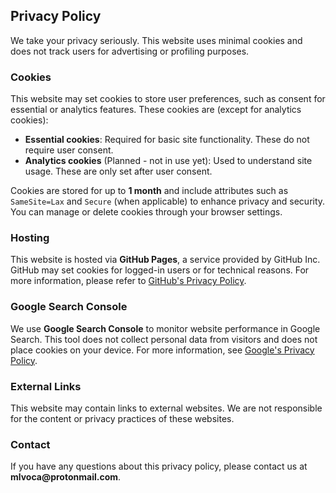 <h2>Privacy Policy</h2>

<p>We take your privacy seriously. This website uses minimal cookies and does not track users for advertising or profiling purposes.</p>

<h3>Cookies</h3>
<p>This website may set cookies to store user preferences, such as consent for essential or analytics features. These cookies are (except for analytics cookies):</p>
<ul>
  <li><strong>Essential cookies</strong>: Required for basic site functionality. These do not require user consent.</li>
  <li><strong>Analytics cookies</strong> (Planned - not in use yet): Used to understand site usage. These are only set after user consent.</li>
</ul>
<p>Cookies are stored for up to <strong>1 month</strong> and include attributes such as <code>SameSite=Lax</code> and <code>Secure</code> (when applicable) to enhance privacy and security. You can manage or delete cookies through your browser settings.</p>

<h3>Hosting</h3>
<p>This website is hosted via <strong>GitHub Pages</strong>, a service provided by GitHub Inc. GitHub may set cookies for logged-in users or for technical reasons. For more information, please refer to <a href="https://docs.github.com/en/site-policy/privacy-policies/github-privacy-statement" target="_blank">GitHub's Privacy Policy</a>.</p>

<h3>Google Search Console</h3>
<p>We use <strong>Google Search Console</strong> to monitor website performance in Google Search. This tool does not collect personal data from visitors and does not place cookies on your device. For more information, see <a href="https://policies.google.com/privacy" target="_blank">Google's Privacy Policy</a>.</p>

<h3>External Links</h3>
<p>This website may contain links to external websites. We are not responsible for the content or privacy practices of these websites.</p>

<h3>Contact</h3>
<p>If you have any questions about this privacy policy, please contact us at <strong>mlvoca@protonmail.com</strong>.</p>
